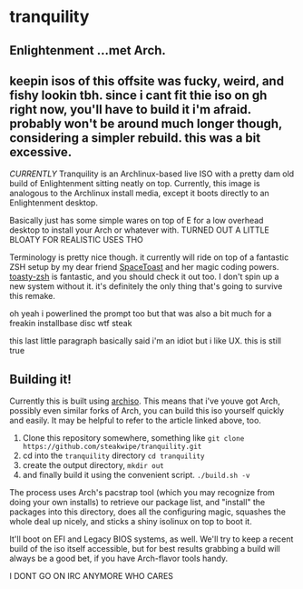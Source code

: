 # tranquility
Enlightenment ...met Arch.
---
keepin isos of this offsite was fucky, weird, and fishy lookin tbh. since i cant fit thie iso on gh right now, you'll have to build it i'm afraid. probably won't be around much longer though, considering a simpler rebuild. this was a bit excessive.
---
*CURRENTLY*
Tranquility is an Archlinux-based live ISO with a pretty dam old build of Enlightenment sitting neatly on top. Currently, this image is analogous to the Archlinux install media, except it boots directly to an Enlightenment desktop. 

Basically just has some simple wares on top of E for a low overhead desktop to install your Arch or whatever with. TURNED OUT A LITTLE BLOATY FOR REALISTIC USES THO

Terminology is pretty nice though. it currently will ride on top of a fantastic ZSH setup by my dear friend [SpaceToast](http://github.com/5paceToast/) and her magic coding powers. [toasty-zsh](http://github.com/5paceToast/toasty-zsh) is fantastic, and you should check it out too. I don't spin up a new system without it. it's definitely the only thing that's going to survive this remake.

oh yeah i powerlined the prompt too but that was also a bit much for a freakin installbase disc wtf steak

this last little paragraph basically said i'm an idiot but i like UX. this is still true

## Building it!
Currently this is built using [archiso](https://wiki.archlinux.org/index.php/archiso). This means that i've youve got Arch, possibly even similar forks of Arch, you can build this iso yourself quickly and easily. It may be helpful to refer to the article linked above, too.

1. Clone this repository somewhere, something like `git clone https://github.com/steakwipe/tranquility.git`
2. cd into the `tranquility` directory `cd tranquility`
3. create the output directory, `mkdir out`
4. and finally build it using the convenient script. `./build.sh -v`

The process uses Arch's pacstrap tool (which you may recognize from doing your own installs) to retrieve our package list, and "install" the packages into this directory, does all the configuring magic, squashes the whole deal up nicely, and sticks a shiny isolinux on top to boot it.

It'll boot on EFI and Legacy BIOS systems, as well. We'll try to keep a recent build of the iso itself accessible, but for best results grabbing a build will always be a good bet, if you have Arch-flavor tools handy. 

I DONT GO ON IRC ANYMORE WHO CARES




